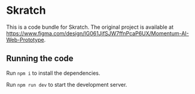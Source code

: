 
  # Skratch

  This is a code bundle for Skratch. The original project is available at https://www.figma.com/design/IG061JjfSJW7ffnPcaP6UX/Momentum-AI-Web-Prototype.

  ## Running the code

  Run `npm i` to install the dependencies.

  Run `npm run dev` to start the development server.
  